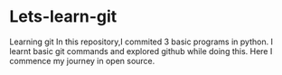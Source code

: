# Lets-learn-git
Learning git
In this repository,I commited 3 basic programs in python.
I learnt basic git commands and explored github while doing this.
Here I commence my journey in open source.
